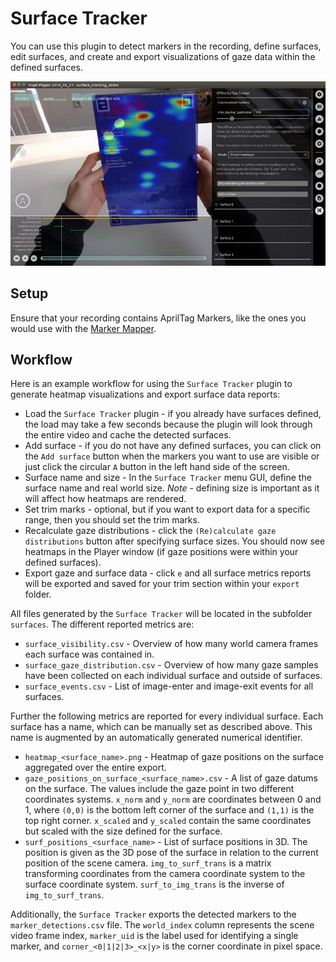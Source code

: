 # Surface Tracker

<!-- TODO: Coordinates differ from marker mapper, top-left/ botom-left origin -->

You can use this plugin to detect markers in the recording, define surfaces, edit surfaces, and create and export visualizations of gaze data within the defined surfaces.

![Offline surface tracker](./offline-srf-tracker.jpg)

## Setup

Ensure that your recording contains AprilTag Markers, like the ones you would use with the [Marker Mapper](./../../pupil-cloud/enrichments/marker-mapper/#setup).

## Workflow

Here is an example workflow for using the `Surface Tracker` plugin to generate heatmap visualizations and export surface data reports:

- Load the `Surface Tracker` plugin - if you already have surfaces defined, the load may take a few seconds because the plugin will look through the entire video and cache the detected surfaces.
- Add surface - if you do not have any defined surfaces, you can click on the `Add surface` button when the markers you want to use are visible or just click the circular `A` button in the left hand side of the screen.
- Surface name and size - In the `Surface Tracker` menu GUI, define the surface name and real world size.
  _Note_ - defining size is important as it will affect how heatmaps are rendered.
- Set trim marks - optional, but if you want to export data for a specific range, then you should set the trim marks.
- Recalculate gaze distributions - click the `(Re)calculate gaze distributions` button after specifying surface sizes.
  You should now see heatmaps in the Player window (if gaze positions were within your defined surfaces).
- Export gaze and surface data - click `e` and all surface metrics reports will be exported and saved for your trim section within your `export` folder.

All files generated by the `Surface Tracker` will be located in the subfolder `surfaces`.
The different reported metrics are:

- `surface_visibility.csv` - Overview of how many world camera frames each surface was contained in.
- `surface_gaze_distribution.csv` - Overview of how many gaze samples have been collected on each individual surface and outside of surfaces.
- `surface_events.csv` - List of image-enter and image-exit events for all surfaces.

Further the following metrics are reported for every individual surface.
Each surface has a name, which can be manually set as described above.
This name is augmented by an automatically generated numerical identifier.

- `heatmap_<surface_name>.png` - Heatmap of gaze positions on the surface aggregated over the entire export.
- `gaze_positions_on_surface_<surface_name>.csv` - A list of gaze datums on the surface.
  The values include the gaze point in two different coordinates systems.
  `x_norm` and `y_norm` are coordinates between 0 and 1, where `(0,0)` is the bottom left corner of the surface and `(1,1)` is the top right corner.
  `x_scaled` and `y_scaled` contain the same coordinates but scaled with the size defined for the surface.
- `surf_positions_<surface_name>` - List of surface positions in 3D.
  The position is given as the 3D pose of the surface in relation to the current position of the scene camera.
  `img_to_surf_trans` is a matrix transforming coordinates from the camera coordinate system to the surface coordinate system.
  `surf_to_img_trans` is the inverse of `img_to_surf_trans`.

Additionally, the `Surface Tracker` exports the detected markers to the `marker_detections.csv` file. The `world_index` column represents the scene video frame index, `marker_uid` is the label used for identifying a single marker, and `corner_<0|1|2|3>_<x|y>` is the corner coordinate in pixel space.
